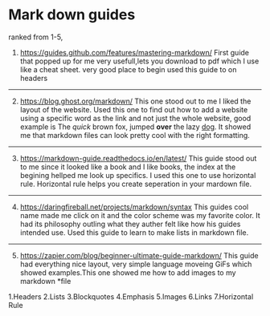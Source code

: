 Mark down guides
=================
ranked from 1-5, 
1. https://guides.github.com/features/mastering-markdown/ 
First guide that popped up for me very usefull,lets you download to pdf which I use like a cheat sheet. very good place to begin used this guide to on headers 
* * * 
2. https://blog.ghost.org/markdown/ 
This one stood out to me I liked the layout of the website. Used this one to find out how to add a website using a specific word as the link and not just the whole website, good example is
The *quick* brown fox, jumped **over** the lazy [dog](https://en.wikipedia.org/wiki/Dog). It showed me that markdown files can look pretty cool with the right formatting.
* * * 
3. https://markdown-guide.readthedocs.io/en/latest/ 
This guide stood out to me since it looked like a book and I like books, the index at the begining hellped me look up specifics. I used this one to use horizontal rule. Horizontal rule helps you create seperation in your mardown file.
* * * 
4. https://daringfireball.net/projects/markdown/syntax
This guides cool name made me click on it and the color scheme was my favorite color. It had its philosophy outling what they auther felt like how his guides intended use. Used this guide to learn to make lists in markdown file.
* * * 
5. https://zapier.com/blog/beginner-ultimate-guide-markdown/
This guide had everything nice layout, very simple language moveing GiFs which showed examples.This one showed me how to add images to my markdown *file 

1.Headers
2.Lists
3.Blockquotes
4.Emphasis
5.Images
6.Links
7.Horizontal Rule

